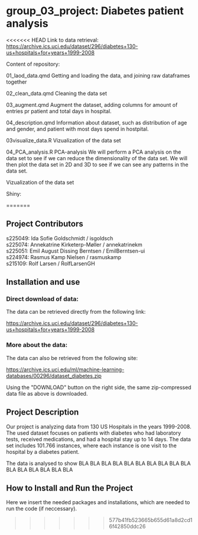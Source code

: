 # group_03_project: Diabetes patient analysis

<<<<<<< HEAD
Link to data retrieval:
https://archive.ics.uci.edu/dataset/296/diabetes+130-us+hospitals+for+years+1999-2008



Content of repository:

01_laod_data.qmd
Getting and loading the data, and joining raw dataframes together

02_clean_data.qmd
Cleaning the data set

03_augment.qmd
Augment the dataset, adding columns for amount of entries pr patient and total days in hospital.

04_description.qmd
Information about dataset, such as distribution of age and gender, and patient with most days spend in hostpital.

03visualize_data.R
Vizualization of the data set

04_PCA_analysis.R
PCA-analysis
We will perform a PCA analysis on the data set to see if we can reduce the dimensionality of the data set.
We will then plot the data set in 2D and 3D to see if we can see any patterns in the data set.

Vizualization of the data set


Shiny:


=======
## Project Contributors

s225049: Ida Sofie Goldschmidt / isgoldsch\
s225074: Annekatrine Kirketerp-Møller / annekatrinekm\
s225051: Emil August Dissing Berntsen / EmilBerntsen-ui\
s224974: Rasmus Kamp Nielsen / rasmuskamp\
s215109: Rolf Larsen / RolfLarsenGH

## Installation and use

### Direct download of data:

The data can be retrieved directly from the following link:

<https://archive.ics.uci.edu/dataset/296/diabetes+130-us+hospitals+for+years+1999-2008>

### More about the data:

The data can also be retrieved from the following site:

<https://archive.ics.uci.edu/ml/machine-learning-databases/00296/dataset_diabetes.zip>

Using the "DOWNLOAD" button on the right side, the same zip-compressed data file as above is downloaded.

## Project Description

Our project is analyzing data from 130 US Hospitals in the years 1999-2008. The used dataset focuses on patients with diabetes who had laboratory tests, received medications, and had a hospital stay up to 14 days. The data set includes 101.766 instances, where each instance is one visit to the hospital by a diabetes patient.

The data is analysed to show BLA BLA BLA BLA BLA BLA BLA BLA BLA BLA BLA BLA BLA BLA BLA BLA

## How to Install and Run the Project

Here we insert the needed packages and installations, which are needed to run the code (if neccessary).
>>>>>>> 577b41fb523665b655d61a8d2cd16f42850ddc26

